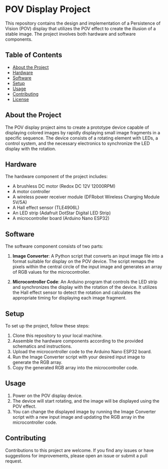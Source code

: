 # POV Display Project

This repository contains the design and implementation of a Persistence of Vision (POV) display that utilizes the POV effect to create the illusion of a stable image. The project involves both hardware and software components.

## Table of Contents

- [About the Project](#about-the-project)
- [Hardware](#hardware)
- [Software](#software)
- [Setup](#setup)
- [Usage](#usage)
- [Contributing](#contributing)
- [License](#license)

## About the Project

The POV display project aims to create a prototype device capable of displaying colored images by rapidly displaying small image fragments in a specific sequence. The device consists of a rotating element with LEDs, a control system, and the necessary electronics to synchronize the LED display with the rotation.

## Hardware

The hardware component of the project includes:

- A brushless DC motor (Redox DC 12V 12000RPM)
- A motor controller
- A wireless power receiver module (DFRobot Wireless Charging Module 5V/5A)
- A Hall effect sensor (TLE4906L)
- An LED strip (Adafruit DotStar Digital LED Strip)
- A microcontroller board (Arduino Nano ESP32)

## Software

The software component consists of two parts:

1. **Image Converter**: A Python script that converts an input image file into a format suitable for display on the POV device. The script remaps the pixels within the central circle of the input image and generates an array of RGB values for the microcontroller.

2. **Microcontroller Code**: An Arduino program that controls the LED strip and synchronizes the display with the rotation of the device. It utilizes the Hall effect sensor to detect the rotation and calculates the appropriate timing for displaying each image fragment.

## Setup

To set up the project, follow these steps:

1. Clone this repository to your local machine.
2. Assemble the hardware components according to the provided schematics and instructions.
3. Upload the microcontroller code to the Arduino Nano ESP32 board.
4. Run the Image Converter script with your desired input image to generate the RGB array.
5. Copy the generated RGB array into the microcontroller code.

## Usage

1. Power on the POV display device.
2. The device will start rotating, and the image will be displayed using the POV effect.
3. You can change the displayed image by running the Image Converter script with a new input image and updating the RGB array in the microcontroller code.

## Contributing

Contributions to this project are welcome. If you find any issues or have suggestions for improvements, please open an issue or submit a pull request.
